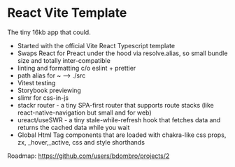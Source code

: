 # React Vite Template

The tiny 16kb app that could.

- Started with the official Vite React Typescript template
- Swaps React for Preact under the hood via resolve.alias, so small bundle size and totally inter-compatible
- linting and formatting c/o eslint + prettier
- path alias for ~ --> ./src
- Vitest testing
- Storybook previewing
- slimr for css-in-js
- stackr router - a tiny SPA-first router that supports route stacks (like react-native-navigation but small and for web)
- ureact/useSWR - a tiny stale-while-refresh hook that fetches data and returns the cached data while you wait
- Global Html Tag components that are loaded with chakra-like css props, zx, \_hover,\_active, css and style shorthands

Roadmap: <https://github.com/users/bdombro/projects/2>
